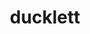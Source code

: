 ---
id: 580
title: ducklett
types: [water,flying]
image: https://raw.githubusercontent.com/PokeAPI/sprites/master/sprites/pokemon/580.png
---